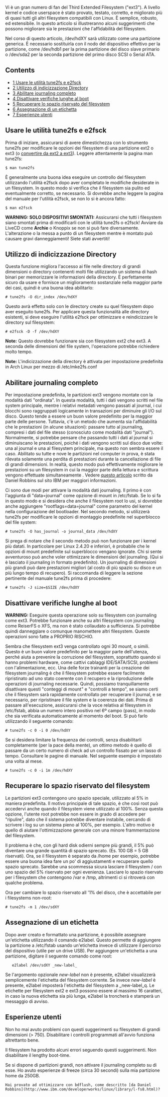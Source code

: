 Vi è un gran numero di fan del Third Extended Filesystem ("ext3"). A livello kernel e codice userspace è stato provato, testato, corretto, e migliorato più di quasi tutti gli altri filesystem compatibili con Linux. È semplice, robusto, ed estensibile. In questo articolo si illustreranno alcuni suggerimenti che possono migliorare sia le prestazioni che l'affidabilità del filesystem.

Nel corso di questo articolo, /dev/hdXY sarà utilizzato come una partizione generica. È necessario sostituirla con il nodo del dispositivo effettivo per la partizione, come /dev/hdb1 per la prima partizione del disco slave primario o /dev/sda2 per la seconda partizione del primo disco SCSI o Serial ATA.

## Contents

*   [1 Usare le utilità tune2fs e e2fsck](#Usare_le_utilit.C3.A0_tune2fs_e_e2fsck)
*   [2 Utilizzo di indicizzazione Directory](#Utilizzo_di_indicizzazione_Directory)
*   [3 Abilitare journaling completo](#Abilitare_journaling_completo)
*   [4 Disattivare verifiche lunghe al boot](#Disattivare_verifiche_lunghe_al_boot)
*   [5 Recuperare lo spazio riservato del filesystem](#Recuperare_lo_spazio_riservato_del_filesystem)
*   [6 Assegnazione di un etichetta](#Assegnazione_di_un_etichetta)
*   [7 Esperienze utenti](#Esperienze_utenti)

## Usare le utilità tune2fs e e2fsck

Prima di iniziare, assicurarsi di avere dimestichezza con lo strumento tune2fs per modificare le opzioni dei filesystem di una partizione ext2 o ext3 (o [convertire da ext2 a ext3](/index.php/Convert_ext2_to_ext3 "Convert ext2 to ext3")). Leggere attentamente la pagina man tune2fs:

```
$ man tune2fs

```

È generalmente una buona idea eseguire un controllo del filesystem utilizzando l'utilità e2fsck dopo aver completato le modifiche desiderate in un filesystem. In questo modo si verifica che il filesystem sia pulito ed eventualmente corretto, se necessario. Si dovrebbe anche leggere la pagina del manuale per l'utilità e2fsck, se non lo si è ancora fatto:

```
$ man e2fsck

```

**WARNING: SOLO DISPOSITIVI SMONTATI:** Assicurarsi che tutti i filesystem siano smontati prima di modificarli con le utilità tune2fs o e2fsck! Avviare da LiveCD come **Archie** o Knoppix se non si può fare diversamente. L'alterazione o la messa a punto di un filesystem mentre è montato può causare gravi danneggiamenti! Siete stati avvertiti!

## Utilizzo di indicizzazione Directory

Questa funzione migliora l'accesso ai file nelle directory di grandi dimensioni o directory contenenti molti file utilizzando un sistema di hash binari per memorizzare le informazioni della directory. È perfettamente sicuro da usare e fornisce un miglioramento sostanziale nella maggior parte dei casi, quindi è una buona idea abilitarlo:

```
# tune2fs -O dir_index /dev/hdXY

```

Questo avrà effetto solo con le directory create su quel filesystem dopo aver eseguito tune2fs. Per applicare questa funzionalità alle directory esistenti, si deve eseguire l'utilità e2fsck per ottimizzare e reindicizzare le directory sul filesystem:

```
# e2fsck -D -f /dev/hdXY

```

**Note:** Questo dovrebbe funzionare sia con filesystem ext2 che ext3\. A seconda delle dimensioni del file system, l'operazione potrebbe richiedere molto tempo.

**Note:** L'indicizzazione della directory è attivata per impostazione predefinita in Arch Linux per mezzo di /etc/mke2fs.conf

## Abilitare journaling completo

Per impostazione predefinita, le partizioni ext3 vengono montate con la modalità dati "ordinata". In questa modalità, tutti i dati vengono scritti nel file system principale, mentre i relativi metadati vengono passati al journal, i cui blocchi sono raggruppati logicamente in transazioni per diminuire gli I/O sul disco. Questo tende a essere un buon valore predefinito per la maggior parte delle persone. Tuttavia, c'è un metodo che aumenta sia l'affidabilità che le prestazioni (in alcune situazioni): passare tutto al journaling, compresi i dati del file stesso (conosciuto come modalità dati "journal"). Normalmente, si potrebbe pensare che passando tutti i dati al journal si diminuiscano le prestazioni, poiché i dati vengono scritti sul disco due volte: una al journal e una al filesystem principale, ma questo non sembra essere il caso. Abilitato su tutte e nove le partizioni nel computer in prova, è stata rilevata solamente una perdita di prestazioni durante la cancellazione di file di grandi dimensioni. In realtà, questo modo può effettivamente migliorare le prestazioni su un filesystem in cui la maggior parte della lettura e scrittura vengono effettuate simultaneamente . Vedere [questo articolo](http://www-106.ibm.com/developerworks/linux/library/l-fs8.html#4) scritto da Daniel Robbins sul sito IBM per maggiori informazioni.

Ci sono due modi per attivare la modalità dati journaling. Il primo è con l'aggiunta di "data=journal" come opzione di mount in /etc/fstab. Se lo si fa in questo modo e si desidera che anche il filesystem root lo usi, si dovrebbe anche aggiungere "rootflags=data=journal" come parametro del kernel nella configurazione del bootloader. Nel secondo metodo, si utilizzerà tune2fs per modificare le opzioni di montaggio predefinite nel superblocco del file system:

```
# tune2fs -O has_journal -o journal_data /dev/hdXY

```

Si prega di notare che il secondo metodo può non funzionare per i kernel più datati. In particolare per Linux 2.4.20 e inferiori, è probabile che le opzioni di mount predefinite sul superblocco vengano ignorate. Chi si sente avventuroso può anche voler ottimizzare le dimensioni del journaling. (Qui si è lasciato il journaling in formato predefinito). Un journaling di dimensioni più grandi può dare prestazioni migliori (al costo di più spazio su disco e un più lungo tempo di recupero). Si raccomanda di leggere la sezione pertinente del manuale tune2fs prima di procedere:

```
# tune2fs -J size=$SIZE /dev/hdXY

```

## Disattivare verifiche lunghe al boot

**WARNING:** Eseguire questa operazione solo su filesystem con journaling come ext3\. Potrebbe funzionare anche su altri filesystem con journaling come ReiserFS o XFS, ma non è stato collaudato a sufficienza. Si potrebbe quindi danneggiare o comunque manomettere altri filesystem. Queste operazioni sono fatte a PROPRIO RISCHIO.

Sembra che filesystem ext3 venga controllato ogni 30 mount, o simili. Questo è un buon valore predefinito per la maggior parte dell'utenza, perché aiuta a prevenire la corruzione del filesystem, soprattutto quando si hanno problemi hardware, come cattivi cablaggi IDE/SATA/SCSI, problemi con l'alimentazione, ecc. Una delle forze trainanti per la creazione dei filesystem journaling è che il filesystem potrebbe essere facilmente ripristinato ad uno stato coerente con il recupero e la riproduzione delle operazioni di journaling necessarie. Quindi, possiamo tranquillamente disattivare questi "conteggi di mount" e "controlli a tempo", se siamo certi che il filesystem sarà rapidamente controllato per recuperare il journal, e se necessario, per ripristinare il file system e la coerenza dei dati. Prima di passare all'esecuzione, assicurarsi che la voce relativa al filesystem in /etc/fstab, abbia un numero intero positivo nel 6º campo (pass), in modo che sia verificata automaticamente al momento del boot. Si può farlo utilizzando il seguente comando:

```
# tune2fs -c 0 -i 0 /dev/hdXY

```

Se si desidera limitare la frequenza dei controlli, senza disabilitarli completamente (per la pace della mente), un ottimo metodo è quello di passare da un certo numero di check ad un controllo fissato per un lasso di tempo. Consultare le pagine di manuale. Nel seguente esempio è impostato una volta al mese.

```
# tune2fs -c 0 -i 1m /dev/hdXY

```

## Recuperare lo spazio riservato del filesystem

Le partizioni ext3 contengono uno spazio speciale, utilizzato al 5% in maniera predefinita. Il motivo principale di tale spazio, è che così root può accedervi anche quando il filesystem viene utilizzato al 100%. Senza questa opzione, l'utente root potrebbe non essere in grado di accedere per "ripulire", dato che il sistema potrebbe diventare instabile, cercando di scrivere i log su un sistema pieno al 100%, per esempio. L'altro motivo è quello di aiutare l'ottimizzazione generale con una minore frammentazione del filesystem.

Il problema è che, con gli hard disk odierni sempre più grandi, il 5% può diventare una grande quantità di spazio sprecato. (Es. 100 GB = 5 GB riservati). Ora, se il filesystem è separato da /home per esempio, potrebbe essere una buona idea fare un po' di aggiustamenti e recuperare quello spazio sprecato. Sarebbe una scommessa sicura lasciare il filesystem / con uno spazio del 5% riservato per ogni evenienza. Lasciare lo spazio riservato per i filesystem che contengono /var e /tmp, altrimenti ci si ritroverà con qualche problema.

Ora per cambiare lo spazio riservato all '1% del disco, che è accettabile per i filesystems non-root:

```
# tune2fs -m 1 /dev/sdXY

```

## Assegnazione di un etichetta

Dopo aver creato e formattato una partizione, è possibile assegnare un'etichetta utilizzando il comando e2label. Questo permette di aggiungere la partizione a /etc/fstab usando un'etichetta invece di utilizzare il percorso del dispositivo (utile per un drive USB). Per aggiungere un'etichetta a una partizione, digitare il seguente comando come root:

```
   e2label /dev/sdXY _new-label_

```

Se l'argomento opzionale _new-label_ non è presente, e2label visualizzerà semplicemente l'etichetta del filesystem corrente. Se invece _new-label_ è presente, e2label imposterà l'etichetta del filesystem a _new-label_q. Le etichette per filesystem ext2 e ext3 possono essere al massimo 16 caratteri, in caso la nuova etichetta sia più lunga, e2label la troncherà e stamperà un messaggio di avviso.

## Esperienze utenti

Non ho mai avuto problemi con questi suggerimenti su filesystem di grandi dimensioni (> 750). Disabilitare i controlli programmati all'avvio funziona altrettanto bene.

Il filesystem ha prodotto alcuni errori seguendo questi suggerimenti. Non disabilitare il lengthy boot-time.

Se si dispone di partizioni grandi, non attivare il journaling completo su di esse. Ho avuto esperienze di freeze (circa 30 secondi) sulla mia partizione home da 250GB.

	Hai provato ad ottimizzare con bdflush, come descritto [da Daniel Robbins](http://www.ibm.com/developerworks/linux/library/l-fs8.html)?